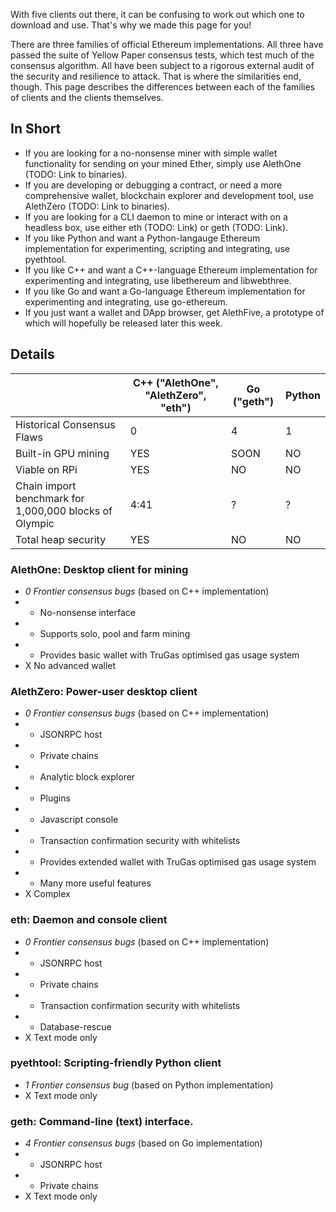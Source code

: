 With five clients out there, it can be confusing to work out which one to download and use. That's why we made this page for you!

There are three families of official Ethereum implementations. All three have passed the suite of Yellow Paper consensus tests, which test much of the consensus algorithm. All have been subject to a rigorous external audit of the security and resilience to attack. That is where the similarities end, though. This page describes the differences between each of the families of clients and the clients themselves.

## In Short

- If you are looking for a no-nonsense miner with simple wallet functionality for sending on your mined Ether, simply use AlethOne (TODO: Link to binaries).
- If you are developing or debugging a contract, or need a more comprehensive wallet, blockchain explorer and development tool, use AlethZero (TODO: Link to binaries).
- If you are looking for a CLI daemon to mine or interact with on a headless box, use either eth (TODO: Link) or geth (TODO: Link).
- If you like Python and want a Python-langauge Ethereum implementation for experimenting, scripting and integrating, use pyethtool.
- If you like C++ and want a C++-language Ethereum implementation for experimenting and integrating, use libethereum and libwebthree.
- If you like Go and want a Go-language Ethereum implementation for experimenting and integrating, use go-ethereum.
- If you just want a wallet and DApp browser, get AlethFive, a prototype of which will hopefully be released later this week.

## Details
|   |C++ ("AlethOne", "AlethZero", "eth")|Go ("geth")|Python|
|---|---|---|---|
|Historical Consensus Flaws|0|4|1|
|Built-in GPU mining|YES|SOON|NO|
|Viable on RPi|YES|NO|NO|
|Chain import benchmark for 1,000,000 blocks of Olympic|4:41|?|?|
|Total heap security|YES|NO|NO|

### AlethOne: Desktop client for mining
- *0 Frontier consensus bugs* (based on C++ implementation)
- + No-nonsense interface 
- + Supports solo, pool and farm mining
- + Provides basic wallet with TruGas optimised gas usage system
- X No advanced wallet

### AlethZero: Power-user desktop client
- *0 Frontier consensus bugs* (based on C++ implementation)
- + JSONRPC host
- + Private chains
- + Analytic block explorer
- + Plugins
- + Javascript console
- + Transaction confirmation security with whitelists
- + Provides extended wallet with TruGas optimised gas usage system
- + Many more useful features
- X Complex

### eth: Daemon and console client
- *0 Frontier consensus bugs* (based on C++ implementation)
- + JSONRPC host
- + Private chains
- + Transaction confirmation security with whitelists
- + Database-rescue
- X Text mode only

### pyethtool: Scripting-friendly Python client
- *1 Frontier consensus bug* (based on Python implementation)
- X Text mode only

### geth: Command-line (text) interface.
- *4 Frontier consensus bugs* (based on Go implementation)
- + JSONRPC host
- + Private chains
- X Text mode only
